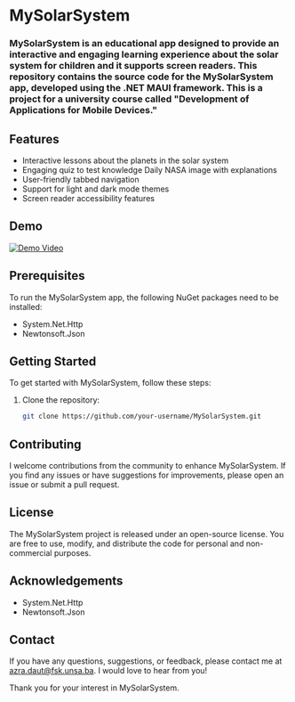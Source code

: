 # MySolarSystem

### MySolarSystem is an educational app designed to provide an interactive and engaging learning experience about the solar system for children and it supports screen readers. This repository contains the source code for the MySolarSystem app, developed using the .NET MAUI framework. This is a project for a university course called "Development of Applications for Mobile Devices."

## Features

* Interactive lessons about the planets in the solar system
* Engaging quiz to test knowledge
 Daily NASA image with explanations
* User-friendly tabbed navigation
* Support for light and dark mode themes
* Screen reader accessibility features


## Demo

[![Demo Video](https://vimeo.com/832528037)](https://vimeo.com/832528037)


## Prerequisites

To run the MySolarSystem app, the following NuGet packages need to be installed:

* System.Net.Http
* Newtonsoft.Json


## Getting Started

To get started with MySolarSystem, follow these steps:

1. Clone the repository:
   ```bash
   git clone https://github.com/your-username/MySolarSystem.git


## Contributing

I welcome contributions from the community to enhance MySolarSystem. If you find any issues or have suggestions for improvements, please open an issue or submit a pull request.


## License

The MySolarSystem project is released under an open-source license. You are free to use, modify, and distribute the code for personal and non-commercial purposes.

## Acknowledgements
* System.Net.Http
* Newtonsoft.Json

## Contact
If you have any questions, suggestions, or feedback, please contact me at azra.daut@fsk.unsa.ba. I would love to hear from you!

Thank you for your interest in MySolarSystem.
